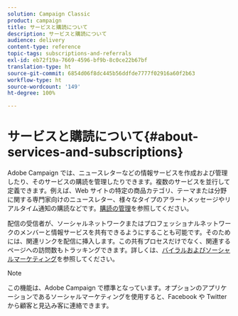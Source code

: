 ```yaml
---
solution: Campaign Classic
product: campaign
title: サービスと購読について
description: サービスと購読について
audience: delivery
content-type: reference
topic-tags: subscriptions-and-referrals
exl-id: eb72f19a-7669-4596-bf9b-8c0ce22b67bf
translation-type: ht
source-git-commit: 6854d06f8dc445b56ddfde7777f02916a60f2b63
workflow-type: ht
source-wordcount: '149'
ht-degree: 100%

---
```


# サービスと購読について{#about-services-and-subscriptions}

Adobe Campaign では、ニュースレターなどの情報サービスを作成および管理したり、そのサービスの購読を管理したりできます。複数のサービスを並行して定義できます。例えば、Web サイトの特定の商品カテゴリ、テーマまたは分野に関する専門家向けのニュースレター、様々なタイプのアラートメッセージやリアルタイム通知の購読などです。[購読の管理](../../delivery/using/managing-subscriptions.md)を参照してください。

配信の受信者が、ソーシャルネットワークまたはプロフェッショナルネットワークのメンバーと情報サービスを共有できるようにすることも可能です。そのためには、関連リンクを配信に挿入します。この共有プロセスだけでなく、関連するページへの訪問数もトラッキングできます。詳しくは、[バイラルおよびソーシャルマーケティング](../../delivery/using/viral-and-social-marketing.md)を参照してください。

>[!NOTE]
>
>この機能は、Adobe Campaign で標準となっています。オプションのアプリケーションであるソーシャルマーケティングを使用すると、Facebook や Twitter から顧客と見込み客に連絡できます。
